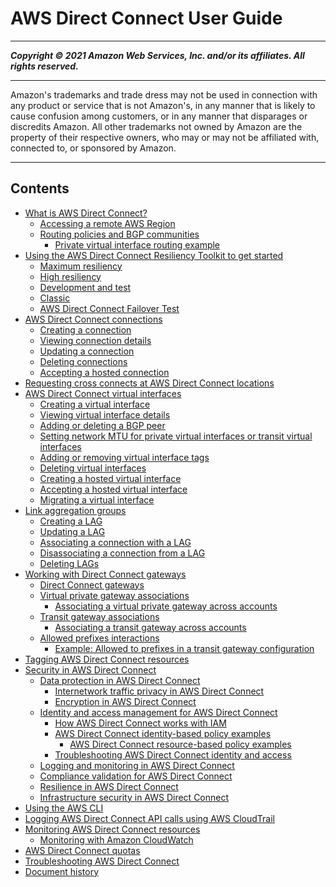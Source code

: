 # AWS Direct Connect User Guide

-----
*****Copyright &copy; 2021 Amazon Web Services, Inc. and/or its affiliates. All rights reserved.*****

-----
Amazon's trademarks and trade dress may not be used in 
     connection with any product or service that is not Amazon's, 
     in any manner that is likely to cause confusion among customers, 
     or in any manner that disparages or discredits Amazon. All other 
     trademarks not owned by Amazon are the property of their respective
     owners, who may or may not be affiliated with, connected to, or 
     sponsored by Amazon.

-----
## Contents
+ [What is AWS Direct Connect?](Welcome.md)
   + [Accessing a remote AWS Region](remote_regions.md)
   + [Routing policies and BGP communities](routing-and-bgp.md)
      + [Private virtual interface routing example](private-transit-vif-example.md)
+ [Using the AWS Direct Connect Resiliency Toolkit to get started](resiliency_toolkit.md)
   + [Maximum resiliency](maximum_resiliency.md)
   + [High resiliency](high_resiliency.md)
   + [Development and test](dev-test-resiliency.md)
   + [Classic](getting_started.md)
   + [AWS Direct Connect Failover Test](resiliency_failover.md)
+ [AWS Direct Connect connections](WorkingWithConnections.md)
   + [Creating a connection](create-connection.md)
   + [Viewing connection details](viewdetails.md)
   + [Updating a connection](updateconnection.md)
   + [Deleting connections](deleteconnection.md)
   + [Accepting a hosted connection](accept-hosted-connection.md)
+ [Requesting cross connects at AWS Direct Connect locations](Colocation.md)
+ [AWS Direct Connect virtual interfaces](WorkingWithVirtualInterfaces.md)
   + [Creating a virtual interface](create-vif.md)
   + [Viewing virtual interface details](viewvifdetails.md)
   + [Adding or deleting a BGP peer](add-peer-to-vif.md)
   + [Setting network MTU for private virtual interfaces or transit virtual interfaces](set-jumbo-frames-vif.md)
   + [Adding or removing virtual interface tags](modify-tags-vif.md)
   + [Deleting virtual interfaces](deletevif.md)
   + [Creating a hosted virtual interface](createhostedvirtualinterface.md)
   + [Accepting a hosted virtual interface](accepthostedvirtualinterface.md)
   + [Migrating a virtual interface](migratevirtualinterface.md)
+ [Link aggregation groups](lags.md)
   + [Creating a LAG](create-lag.md)
   + [Updating a LAG](update-lag.md)
   + [Associating a connection with a LAG](associate-connection-with-lag.md)
   + [Disassociating a connection from a LAG](disassociate-connection-from-lag.md)
   + [Deleting LAGs](delete-lag.md)
+ [Working with Direct Connect gateways](direct-connect-gateways.md)
   + [Direct Connect gateways](direct-connect-gateways-intro.md)
   + [Virtual private gateway associations](virtualgateways.md)
      + [Associating a virtual private gateway across accounts](multi-account-associate-vgw.md)
   + [Transit gateway associations](direct-connect-transit-gateways.md)
      + [Associating a transit gateway across accounts](multi-account-associate-tgw.md)
   + [Allowed prefixes interactions](allowed-to-prefixes.md)
      + [Example: Allowed to prefixes in a transit gateway configuration](prefix-example.md)
+ [Tagging AWS Direct Connect resources](using-tags.md)
+ [Security in AWS Direct Connect](security.md)
   + [Data protection in AWS Direct Connect](data-protection.md)
      + [Internetwork traffic privacy in AWS Direct Connect](encryption-at-rest.md)
      + [Encryption in AWS Direct Connect](encryption-in-transit.md)
   + [Identity and access management for AWS Direct Connect](security-iam.md)
      + [How AWS Direct Connect works with IAM](security_iam_service-with-iam.md)
      + [AWS Direct Connect identity-based policy examples](security_iam_id-based-policy-examples.md)
         + [AWS Direct Connect resource-based policy examples](security_iam_resource-based-policy-examples.md)
      + [Troubleshooting AWS Direct Connect identity and access](security_iam_troubleshoot.md)
   + [Logging and monitoring in AWS Direct Connect](dc-incident-response.md)
   + [Compliance validation for AWS Direct Connect](DirectConnect-compliance.md)
   + [Resilience in AWS Direct Connect](disaster-recovery-resiliency.md)
   + [Infrastructure security in AWS Direct Connect](infrastructure-security.md)
+ [Using the AWS CLI](using-cli.md)
+ [Logging AWS Direct Connect API calls using AWS CloudTrail](logging_dc_api_calls.md)
+ [Monitoring AWS Direct Connect resources](monitoring-overview.md)
   + [Monitoring with Amazon CloudWatch](monitoring-cloudwatch.md)
+ [AWS Direct Connect quotas](limits.md)
+ [Troubleshooting AWS Direct Connect](Troubleshooting.md)
+ [Document history](AboutThisGuide.md)